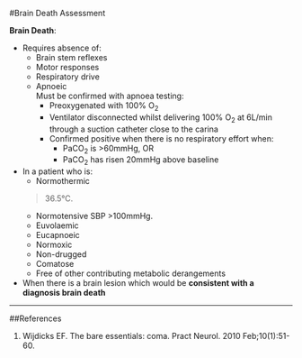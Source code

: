#Brain Death Assessment

**Brain Death**:
* Requires absence of:
	* Brain stem reflexes
	* Motor responses
	* Respiratory drive
	* Apnoeic  
	Must be confirmed with apnoea testing:
		* Preoxygenated with 100% O<sub>2</sub>
		* Ventilator disconnected whilst delivering 100% O<sub>2</sub> at 6L/min through a suction catheter close to the carina
		* Confirmed positive when there is no respiratory effort when:
			* PaCO<sub>2</sub> is >60mmHg, OR
			* PaCO<sub>2</sub> has risen 20mmHg above baseline
* In a patient who is:
	* Normothermic  
	>36.5°C.
	* Normotensive 
	SBP >100mmHg.
	* Euvolaemic
	* Eucapnoeic
	* Normoxic
	* Non-drugged
	* Comatose
	* Free of other contributing metabolic derangements
* When there is a brain lesion which would be **consistent with a diagnosis brain death**


---

##References
1. Wijdicks EF. The bare essentials: coma. Pract Neurol. 2010 Feb;10(1):51-60.